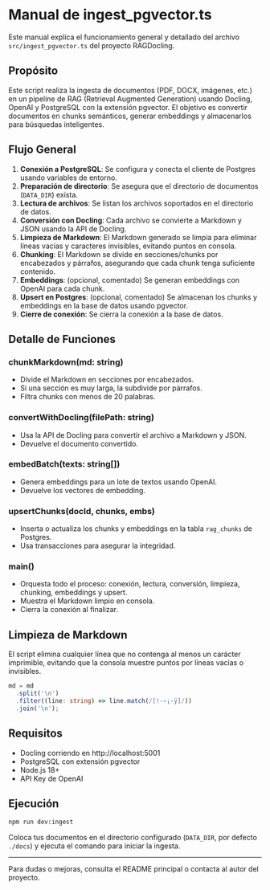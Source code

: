 # Manual de ingest_pgvector.ts

Este manual explica el funcionamiento general y detallado del archivo `src/ingest_pgvector.ts` del proyecto RAGDocling.

## Propósito

Este script realiza la ingesta de documentos (PDF, DOCX, imágenes, etc.) en un pipeline de RAG (Retrieval Augmented Generation) usando Docling, OpenAI y PostgreSQL con la extensión pgvector. El objetivo es convertir documentos en chunks semánticos, generar embeddings y almacenarlos para búsquedas inteligentes.

## Flujo General

1. **Conexión a PostgreSQL**: Se configura y conecta el cliente de Postgres usando variables de entorno.
2. **Preparación de directorio**: Se asegura que el directorio de documentos (`DATA_DIR`) exista.
3. **Lectura de archivos**: Se listan los archivos soportados en el directorio de datos.
4. **Conversión con Docling**: Cada archivo se convierte a Markdown y JSON usando la API de Docling.
5. **Limpieza de Markdown**: El Markdown generado se limpia para eliminar líneas vacías y caracteres invisibles, evitando puntos en consola.
6. **Chunking**: El Markdown se divide en secciones/chunks por encabezados y párrafos, asegurando que cada chunk tenga suficiente contenido.
7. **Embeddings**: (opcional, comentado) Se generan embeddings con OpenAI para cada chunk.
8. **Upsert en Postgres**: (opcional, comentado) Se almacenan los chunks y embeddings en la base de datos usando pgvector.
9. **Cierre de conexión**: Se cierra la conexión a la base de datos.

## Detalle de Funciones

### chunkMarkdown(md: string)
- Divide el Markdown en secciones por encabezados.
- Si una sección es muy larga, la subdivide por párrafos.
- Filtra chunks con menos de 20 palabras.

### convertWithDocling(filePath: string)
- Usa la API de Docling para convertir el archivo a Markdown y JSON.
- Devuelve el documento convertido.

### embedBatch(texts: string[])
- Genera embeddings para un lote de textos usando OpenAI.
- Devuelve los vectores de embedding.

### upsertChunks(docId, chunks, embs)
- Inserta o actualiza los chunks y embeddings en la tabla `rag_chunks` de Postgres.
- Usa transacciones para asegurar la integridad.

### main()
- Orquesta todo el proceso: conexión, lectura, conversión, limpieza, chunking, embeddings y upsert.
- Muestra el Markdown limpio en consola.
- Cierra la conexión al finalizar.

## Limpieza de Markdown

El script elimina cualquier línea que no contenga al menos un carácter imprimible, evitando que la consola muestre puntos por líneas vacías o invisibles.

```typescript
md = md
  .split('\n')
  .filter((line: string) => line.match(/[!-~¡-ÿ]/))
  .join('\n');
```

## Requisitos
- Docling corriendo en http://localhost:5001
- PostgreSQL con extensión pgvector
- Node.js 18+
- API Key de OpenAI

## Ejecución

```bash
npm run dev:ingest
```

Coloca tus documentos en el directorio configurado (`DATA_DIR`, por defecto `./docs`) y ejecuta el comando para iniciar la ingesta.

---

Para dudas o mejoras, consulta el README principal o contacta al autor del proyecto.
